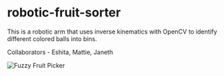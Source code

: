 # robotic-fruit-sorter

This is a robotic arm that uses inverse kinematics with OpenCV to identify different colored balls into bins. 

Collaborators - Eshita, Mattie, Janeth



![Fuzzy Fruit Picker](image.jpg)
